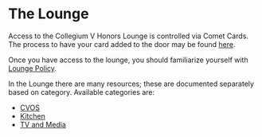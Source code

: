 # The Lounge

Access to the Collegium V Honors Lounge is controlled via Comet Cards.  The process to have your card added to the door may be found [here](access.md).

Once you have access to the lounge, you should familiarize yourself with [Lounge Policy](policy.md).

In the Lounge there are many resources; these are documented separately based on category.  Available categories are:

* [CVOS](../cvos/)
* [Kitchen](kitchen.md)
* [TV and Media](../misc/media/)
